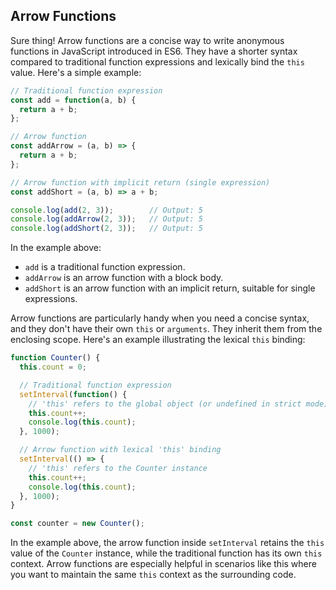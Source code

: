 
## Arrow Functions

Sure thing! Arrow functions are a concise way to write anonymous functions in JavaScript introduced in ES6. They have a shorter syntax compared to traditional function expressions and lexically bind the `this` value. Here's a simple example:

```javascript
// Traditional function expression
const add = function(a, b) {
  return a + b;
};

// Arrow function
const addArrow = (a, b) => {
  return a + b;
};

// Arrow function with implicit return (single expression)
const addShort = (a, b) => a + b;

console.log(add(2, 3));        // Output: 5
console.log(addArrow(2, 3));   // Output: 5
console.log(addShort(2, 3));   // Output: 5
```

In the example above:

- `add` is a traditional function expression.
- `addArrow` is an arrow function with a block body.
- `addShort` is an arrow function with an implicit return, suitable for single expressions.

Arrow functions are particularly handy when you need a concise syntax, and they don't have their own `this` or `arguments`. They inherit them from the enclosing scope. Here's an example illustrating the lexical `this` binding:

```javascript
function Counter() {
  this.count = 0;

  // Traditional function expression
  setInterval(function() {
    // 'this' refers to the global object (or undefined in strict mode)
    this.count++;
    console.log(this.count);
  }, 1000);

  // Arrow function with lexical 'this' binding
  setInterval(() => {
    // 'this' refers to the Counter instance
    this.count++;
    console.log(this.count);
  }, 1000);
}

const counter = new Counter();
```

In the example above, the arrow function inside `setInterval` retains the `this` value of the `Counter` instance, while the traditional function has its own `this` context. Arrow functions are especially helpful in scenarios like this where you want to maintain the same `this` context as the surrounding code.
